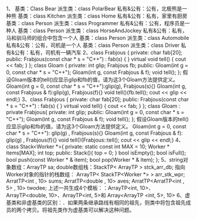 1、
基类：Class Bear     派生类：class PolarBear       私有&公有：公有，北极熊是一种熊 
基类：class Kitchen  派生类：class Home            私有&公有：私有，家里有厨房 
基类：class Person   派生类：class Programmer      私有&公有：公有，程序员是一种人
基类：class Person   派生类：class HorseAndJockey  私有&公有：私有，马和驯马师的组合中包含一个人 
基类：class Person   派生类：class Automobile      私有&公有：公有，司机是一个人
基类：class Person   派生类：class Driver          私有&公有：私有，司机有一辆汽车 
2、class Frabjous {
    private:
    char fab[20];
    public:
    Frabjous(const char * s = "C++") : fab(s) { }
    virtual void tell() { cout << fab; }
};
class Gloam {
    private:
    int glip;
    Frabjous fb;
    public:
    Gloam(int g = 0, const char * s = "C++");
    Gloam(int g, const Frabjous & f);
    void tell();
};
假设Gloam版本的tell()应显示glip和fb的值，请为这3个Gloam方法提供定义。
Gloam(int g = 0, const char * s = "C++"):glip(g), Frabjous(s){}
Gloam(int g, const Frabjous & f):glip(g), Frabjous(f){}
void tell(){fb.tell(); cout << glip << endl;}
3、class Frabjous {
    private:
    char fab[20];
    public:
    Frabjous(const char * s = "C++") : fab(s) { }
    virtual void tell() { cout << fab; }
};
class Gloam : private Frabjous{
    private:
    int glip;
    public:
    Gloam(int g = 0, const char * s = "C++");
    Gloam(int g, const Frabjous & f);
    void tell();
};
假设Gloam版本的tell()应显示glip和fb的值，请为这3个Gloam方法提供定义。
Gloam(int g = 0, const char * s = "C++"): glip(g) , Frabjous(s){}
Gloam(int g, const Frabjous & f): glip(g) , Frabjous(f){}
void tell(){Frabjous::tell(); cout << glip << endl;}
4、class Stack<Worker *>{
    private:
    static const int MAX = 10;
    Worker * items[MAX];
    int top;
    public:
    Stack(){
        top = 0;
    }
    bool isEmpty();
    bool isFull();
    bool push(const Worker * & item);
    bool pop(Worker * & item);
};
5、string对象数组：ArrayTP<string> sa; 
double数组栈：StackTP< ArrayTP<double> > stck_arr_db;
指向Worker对象的指针的栈数组： ArrayTP< StackTP<Worker *> > arr_stk_wpr;
ArratTP<int , 10> sums;
ArratTP<double , 10> aves;
ArratTP<ArratTP<int , 5> , 10> twodee;
上述一共生成4个模板：：ArrayTP<int, 10>、ArrayTP<double, 10>、ArrayTP<int, 5>和 Array<ArrayTP 
<int, 5>, 10>
6、虚基类和非虚基类的区别：．如果两条继承路线有相同的祖先，则类中将包含祖先成员的两个拷贝。将祖先类作为虚基类可以解决这种问题。